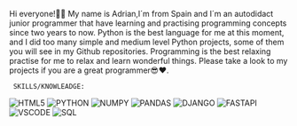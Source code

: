 Hi everyone!🙋‍♂️ My name is Adrian,I´m from Spain and I´m an autodidact junior programmer that have learning and practising programming concepts since two years to now.
Python is the best language for me at this moment, and I did too many simple and medium level Python projects, some of them you will see in my Github repositories.
Programming is the best relaxing practise for me to relax and learn wonderful things. Please take a look to my projects if you are a great programmer😎❤.

     SKILLS/KNOWLEADGE: 

         
![HTML5](https://img.shields.io/badge/HTML5-E34F26?style=for-the-badge&logo=html5&logoColor=white)
![PYTHON](https://img.shields.io/badge/Python-FFD43B?style=for-the-badge&logo=python&logoColor=yellow) 
![NUMPY](https://img.shields.io/badge/Numpy-777BB4?style=for-the-badge&logo=numpy&logoColor=blue)
![PANDAS](https://img.shields.io/badge/Pandas-2C2D72?style=for-the-badge&logo=pandas&logoColor=white)
![DJANGO](https://img.shields.io/badge/Django-092E20?style=for-the-badge&logo=django&logoColor=green)
![FASTAPI](https://img.shields.io/badge/fastapi-109989?style=for-the-badge&logo=FASTAPI&logoColor=white)
![VSCODE](https://img.shields.io/badge/VSCode-0078D4?style=for-the-badge&logo=visual%20studio%20code&logoColor=white)
![SQL](https://img.shields.io/badge/MySQL-005C84?style=for-the-badge&logo=mysql&logoColor=black)

